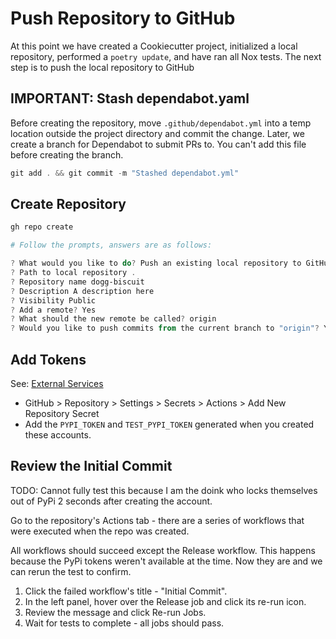 # Push Repository to GitHub

At this point we have created a Cookiecutter project, initialized a local repository, performed a `poetry update`, and have ran all Nox tests. The next step is to push the local repository to GitHub

## IMPORTANT: Stash dependabot.yaml

Before creating the repository, move `.github/dependabot.yml` into a temp location outside the project directory and commit the change. Later, we create a branch for Dependabot to submit PRs to. You can't add this file before creating the branch.

```powershell
git add . && git commit -m "Stashed dependabot.yml"
```

## Create Repository

```powershell
gh repo create

# Follow the prompts, answers are as follows:

? What would you like to do? Push an existing local repository to GitHub
? Path to local repository .
? Repository name dogg-biscuit
? Description A description here
? Visibility Public
? Add a remote? Yes
? What should the new remote be called? origin
? Would you like to push commits from the current branch to "origin"? Yes
```

## Add Tokens

See: [External Services](external-services.md)

- GitHub > Repository > Settings > Secrets > Actions > Add New Repository Secret
- Add the `PYPI_TOKEN` and `TEST_PYPI_TOKEN` generated when you created these accounts.

## Review the Initial Commit

TODO: Cannot fully test this because I am the doink who locks themselves out of PyPi 2 seconds after creating the account.

Go to the repository's Actions tab - there are a series of workflows that were executed when the repo was created.

All workflows should succeed except the Release workflow. This happens because the PyPi tokens weren't available at the time. Now they are and we can rerun the test to confirm.

1. Click the failed workflow's title - "Initial Commit".
2. In the left panel, hover over the Release job and click its re-run icon.
3. Review the message and click Re-run Jobs.
4. Wait for tests to complete - all jobs should pass.
